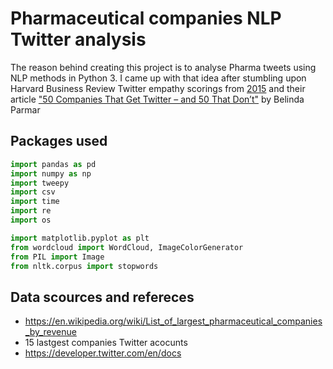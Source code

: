 # Pharmaceutical companies NLP Twitter analysis

The reason behind creating this project is to analyse Pharma tweets using NLP methods in Python 3. I came up with that idea after stumbling upon Harvard Business Review Twitter empathy scorings from [2015](https://twitter.com/harvardbiz/status/805712993384353792) and their article ["50 Companies That Get Twitter – and 50 That Don’t"](https://hbr.org/2015/04/the-best-and-worst-corporate-tweeters) by
Belinda Parmar

## Packages used

```python
import pandas as pd
import numpy as np
import tweepy
import csv
import time
import re
import os

import matplotlib.pyplot as plt
from wordcloud import WordCloud, ImageColorGenerator
from PIL import Image
from nltk.corpus import stopwords
```

## Data scources and refereces
- https://en.wikipedia.org/wiki/List_of_largest_pharmaceutical_companies_by_revenue
- 15 lastgest companies Twitter acocunts
- https://developer.twitter.com/en/docs
